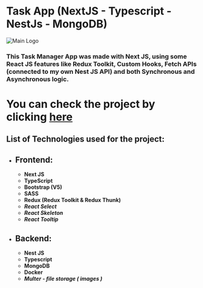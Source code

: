 # Task App (NextJS - Typescript - NestJs - MongoDB)

![Main Logo](https://raw.githubusercontent.com/Miguel-A-Jara/todo-nextjs-bootstrap/0b5fb9fc48da4c3f8953c4c9089f3665e633dfb1/Fullstack_Next_Nest_Typescript_MongoDb.png)

### This Task Manager App was made with Next JS, using some React JS features like Redux Toolkit, Custom Hooks, Fetch APIs (connected to my own Nest JS API) and both Synchronous and Asynchronous logic.



# You can check the project by clicking [**here**](https://fullstack-nextjs-typescript.vercel.app/)



## **List of Technologies used for the project:**

- ## Frontend:
  - **Next JS**
  - **TypeScript**
  - **Bootstrap (V5)**
  - **SASS**
  - **Redux (Redux Toolkit & Redux Thunk)**
  - _**React Select**_
  - _**React Skeleton**_
  - _**React Tooltip**_

- ## Backend: 
  - **Nest JS**
  - **Typescript**
  - **MongoDB**
  - **Docker**
  - _**Multer - file storage ( images )**_
  
